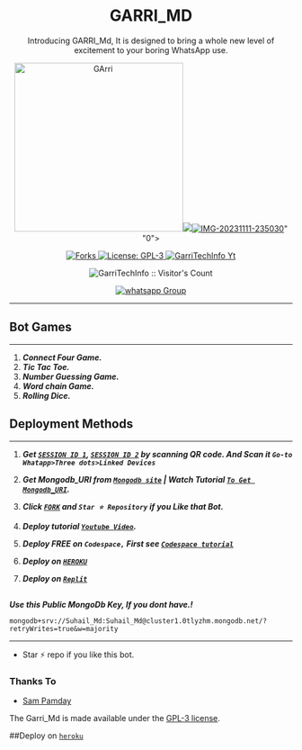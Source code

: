 <h1 align="center"> GARRI_MD </h1> 
<p align="center"> Introducing GARRI_Md, It is designed to bring a whole new level of excitement to your boring WhatsApp use. </p>

<p align="center">
  <a href="https://youtube.com/@mr_alvin999">
    <img alt="GArri" height="300" src="<a href="https://ibb.co/XsJTvcB"><img src="<a href="https://ibb.co/mDcfJt0"><img src="https://i.ibb.co/mDcfJt0/IMG-20231111-235030.jpg" alt="IMG-20231111-235030" ></a>" "0">
  </a>
</p>
  
   
<p align="center">
  <a href="" target="_blank">
    <img alt="Forks" src="https://img.shields.io/github/forks/garriTechInfo/G4-Md" />
  </a>
  <a aria-label="garri_Md is free to use" href="https://github.com/SuhailTechInfo/Suhail-Md/blob/main/LICENCE" target="_blank">
    <img alt="License: GPL-3" src="https://badges.frapsoft.com/os/gpl/gpl.png?v=103)](https://opensource.org/licenses/GPL-3.0/" target="_blank" />
  </a>
  <a aria-label="GARRI_Md is free to use" href="https://youtube.com/@garritechinfo" target="_blank">
    <img alt="GarriTechInfo Yt" src="https://img.shields.io/youtube/channel/subscribers/UCU071AMRqcd5mfTdCgJFwPg" target="_blank" />
  </a>

</p>
<p align="center"><img src="https://profile-counter.glitch.me/{GARRITechInfo}/count.svg" alt="GarriTechInfo :: Visitor's Count" /></p>
<p align="center">
 <a href="https://wa.me/2348157960746" target="_blank">
    <img alt="whatsapp Group" src="https://img.shields.io/badge/ Whatsapp Support Group -25D366?style=for-the-badge&logo=whatsapp&logoColor=white" />
  </a>
</p>

---




  

 



## Bot Games
---
1. ***Connect Four Game.***
2.  ***Tic Tac Toe.***
3.  ***Number Guessing Game.***
4.  ***Word chain Game.***
5.  ***Rolling Dice.***
##







  
 
## Deployment Methods
---
1.  ***Get [`SESSION ID 1`](https://replit.com/@KennyBlack2/Garri-tv-md?v=1), [`SESSION ID 2`](https://replit.com/@KennyBlack2/Garri-tv-md?v=1) by scanning QR code. And Scan it `Go-to Whatapp>Three dots>Linked Devices`***
2.  ***Get Mongodb_URI from [`Mongodb site`](https://www.mongodb.com/) | Watch Tutorial [`To Get Mongodb_URI`](https://youtu.be/6rnftFl0fAI).***
3.  ***Click [`FORK`](https://github.com/GarriTechInfo/Garri-Md/fork) and `Star ⭐ Repository` if you Like that Bot.***
4.  ***Deploy tutorial [`Youtube Video`](https://youtu.be/6rnftFl0fAI).***

5.  ***Deploy FREE on `Codespace,` First see [`Codespace tutorial`](https://youtu.be/3NdJb6_1cJM)***
6.  ***Deploy on [`HEROKU`](https://dashboard.heroku.com/new?template=https://github.com/SuhailTechInfo/Suhail-Md)***
7.  ***Deploy on [`Replit`](https://replit.com/github/SuhailTechInfo/Suhail-Md)***

##


***Use this Public MongoDb Key, If you dont have.!***
```
mongodb+srv://Suhail_Md:Suhail_Md@cluster1.0tlyzhm.mongodb.net/?retryWrites=true&w=majority
```
---

- Star ⚡ repo if you like this bot.



### Thanks To
- [Sam Pamday](https://github.com/Sampandey001) 


The Garri_Md is made available under the [GPL-3 license](https://github.com/GarriTechInfo/Garri-Md/blob/main/LICENCE).

##Deploy on [`heroku`]( https://dashboard.heroku.com/new?template=https://github.com/garriTechInfo/garri-Md)
